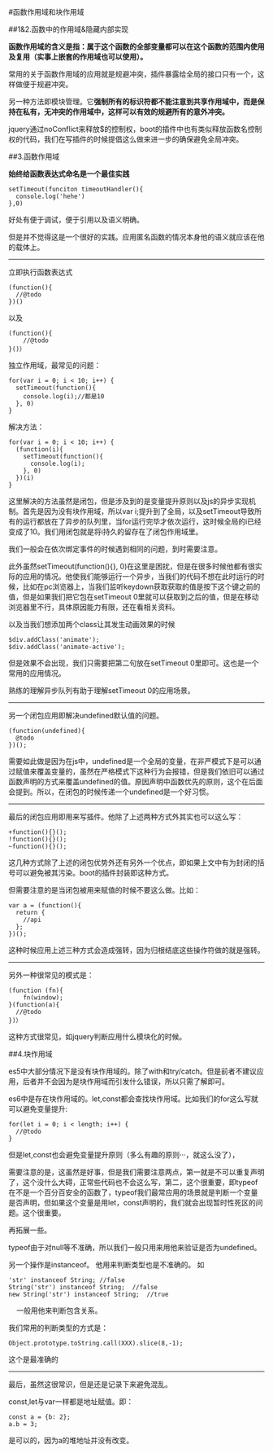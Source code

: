 #函数作用域和块作用域

##1&2.函数中的作用域&隐藏内部实现

**函数作用域的含义是指：属于这个函数的全部变量都可以在这个函数的范围内使用及复用（实事上嵌套的作用域也可以使用）。**

常用的关于函数作用域的应用就是规避冲突，插件暴露给全局的接口只有一个，这样做便于规避冲突。

另一种方法即模块管理。它**强制所有的标识符都不能注意到共享作用域中，而是保持在私有，无冲突的作用域中，这样可以有效的规避所有的意外冲突。**

jquery通过noConflict来释放$的控制权，boot的插件中也有类似释放函数名控制权的代码，我们在写插件的时候提倡这么做来进一步的确保避免全局冲突。

##3.函数作用域

**始终给函数表达式命名是一个最佳实践**

    setTimeout(funciton timeoutHandler(){
      console.log('hehe')
    },0)

好处有便于调试，便于引用以及语义明确。

但是并不觉得这是一个很好的实践。应用匿名函数的情况本身他的语义就应该在他的载体上。

***

立即执行函数表达式

    (function(){
      //@todo
    })()

以及

    (function(){
        //@todo
    }()）

独立作用域，最常见的问题：

    for(var i = 0; i < 10; i++) {
      setTimeout(function(){
        console.log(i);//都是10
      }, 0)
    }

解决方法：

    for(var i = 0; i < 10; i++) {
      (function(i){
        setTimeout(function(){
          console.log(i);
        }, 0)
      })(i)
    }

这里解决的方法虽然是闭包，但是涉及到的是变量提升原则以及js的异步实现机制。首先是因为没有块作用域，所以var i;提升到了全局，以及setTimeout导致所有的运行都放在了异步的队列里，当for运行完毕才依次运行，这时候全局的i已经变成了10。我们用闭包就是将i持久的留存在了闭包作用域里。

我们一般会在依次绑定事件的时候遇到相同的问题，到时需要注意。

此外虽然setTimeout(function(){}, 0)在这里是困扰，但是在很多时候他都有很实际的应用的情况。他使我们能够运行一个异步，当我们的代码不想在此时运行的时候，比如在pc浏览器上，当我们监听keydown获取获取的值是按下这个键之前的值，但是如果我们把它包在setTimeout 0里就可以获取到之后的值，但是在移动浏览器里不行，具体原因能力有限，还在看相关资料。

以及当我们想添加两个class让其发生动画效果的时候 

    $div.addClass('animate');
    $div.addClass('animate-active');

但是效果不会出现，我们只需要把第二句放在setTimeout 0里即可。这也是一个常用的应用情况。

熟练的理解异步队列有助于理解setTimeout 0的应用场景。

***

另一个闭包应用即解决undefined默认值的问题。

    (function(undefined){
      @todo
    })();

需要如此做是因为在js中，undefined是一个全局的变量，在非严模式下是可以通过赋值来覆盖变量的，虽然在严格模式下这种行为会报错，但是我们依旧可以通过函数声明的方式来覆盖undefined的值。原因声明中函数优先的原则，这个在后面会提到。所以，在闭包的时候传递一个undefined是一个好习惯。

***

最后的闭包应用即用来写插件。他除了上述两种方式外其实也可以这么写：

    +function(){}();
    !function(){}();
    ~function(){}();

这几种方式除了上述的闭包优势外还有另外一个优点，即如果上文中有为封闭的括号可以避免被其污染。boot的插件封装即这种方式。

但需要注意的是当闭包被用来赋值的时候不要这么做。比如：

    var a = (function(){
      return {
        //api
      };
    })();
    
这种时候应用上述三种方式会造成强转，因为归根结底这些操作符做的就是强转。
 
***
 
另外一种很常见的模式是：

    (function (fn){
        fn(window);
    }(function(a){
      //@todo
    })）

这种方式很常见，如jquery判断应用什么模块化的时候。

##4.块作用域

es5中大部分情况下是没有块作用域的。除了with和try/catch。但是前者不建议应用，后者并不会因为是块作用域而引发什么错误，所以只需了解即可。

es6中是存在块作用域的。let,const都会查找块作用域。比如我们的for这么写就可以避免变量提升:

    for(let i = 0; i < length; i++) {
      //@todo
    }

但是let,const也会避免变量提升原则（多么有趣的原则···，就这么没了），

需要注意的是，这虽然是好事，但是我们需要注意两点，第一就是不可以重复声明了，这个没什么大碍，正常些代码也不会这么写，第二，这个很重要，即typeof 在不是一个百分百安全的函数了，typeof我们最常应用的场景就是判断一个变量是否声明，但如果这个变量是用let，const声明的，我们就会出现暂时性死区的问题。这个很重要。

再拓展一些。

typeof由于对null等不准确，所以我们一般只用来用他来验证是否为undefined。

另一个操作是instanceof。 他用来判断类型也是不准确的。 如

    'str' instanceof String; //false
    String('str') instanceof String;  //false
    new String('str') instanceof String;  //true
    
一般用他来判断包含关系。

我们常用的判断类型的方式是：

    Object.prototype.toString.call(XXX).slice(8,-1);

这个是最准确的

***

最后，虽然这很常识，但是还是记录下来避免混乱。

const,let与var一样都是地址赋值。即：

    const a = {b: 2};
    a.b = 3;
    
是可以的，因为a的堆地址并没有改变。 
